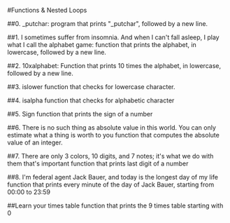 #Functions & Nested Loops

##0. _putchar: program that prints "_putchar", followed by a new line.

##1. I sometimes suffer from insomnia. And when I can't fall asleep, I play what I call the alphabet game:
function that prints the alphabet, in lowercase, followed by a new line.

##2. 10xalphabet:
Function that prints 10 times the alphabet, in lowercase, followed by a new line.

##3. islower
function that checks for lowercase character.

##4. isalpha
function that checks for alphabetic character

##5. Sign
function that prints the sign of a number

##6. There is no such thing as absolute value in this world. You can only estimate what a thing is worth to you
function that computes the absolute value of an integer.

##7. There are only 3 colors, 10 digits, and 7 notes; it's what we do with them that's important
function that prints last digit of a number

##8. I'm federal agent Jack Bauer, and today is the longest day of my life
function that prints every minute of the day of Jack Bauer, starting from 00:00 to 23:59

##Learn your times table
function that prints the 9 times table starting with 0
